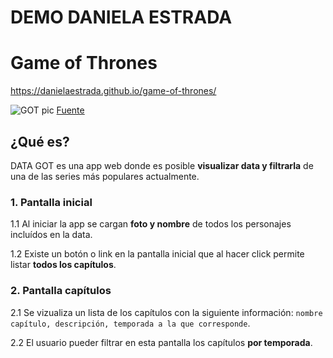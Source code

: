 # DEMO DANIELA ESTRADA
# Game of Thrones
https://danielaestrada.github.io/game-of-thrones/

![GOT pic](https://cdn.guidingtech.com/media/assets/WordPress-Import/2017/08/276305-thewallpaper.jpg)
[Fuente](https://thewallpaper.co/game-of-thrones-wallpapers-hd-trailer-download-4k-high-definition-amazing-colourful-pictures-mac-desktop-images-widescreen-1920x1080/)

## ¿Qué es?

DATA GOT es una app web donde es posible **visualizar data y filtrarla** de una de las series más populares actualmente.


### 1. Pantalla inicial

1.1 Al iniciar la app se cargan **foto y nombre** de todos los personajes incluídos en la data.

1.2 Existe un botón o link en la pantalla inicial que al hacer click permite listar **todos los capítulos**.

### 2. Pantalla capítulos

2.1 Se vizualiza un lista de los capítulos con la siguiente información: `nombre capítulo, descripción, temporada a la que corresponde`.

2.2 El usuario pueder filtrar en esta pantalla los capítulos **por temporada**.
